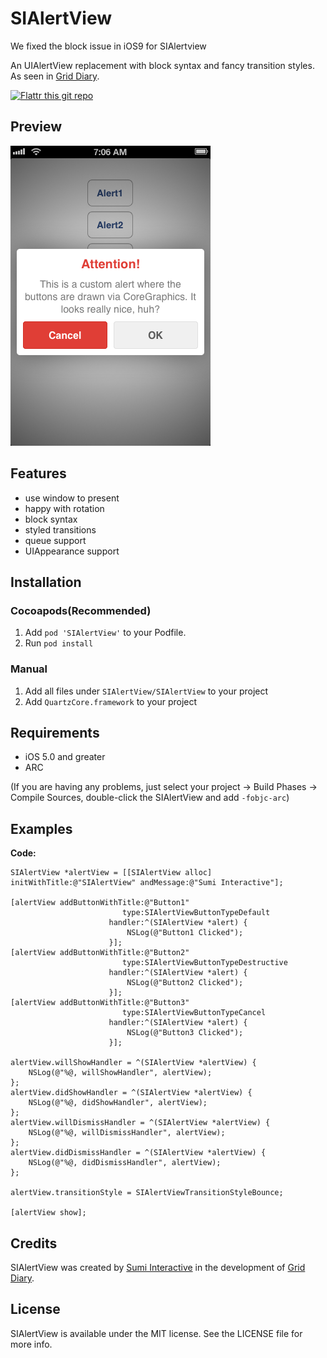SIAlertView
=============

We fixed the block issue in iOS9 for SIAlertview

An UIAlertView replacement with block syntax and fancy transition styles. As seen in [Grid Diary](http://griddiaryapp.com/).

[![Flattr this git repo](http://api.flattr.com/button/flattr-badge-large.png)](https://flattr.com/submit/auto?user_id=Sumi-Interactive&url=https://github.com/Sumi-Interactive/SIAlertView&title=SIAlertView&tags=github&category=software)

## Preview

![SIAlertView Screenshot](https://github.com/Sumi-Interactive/SIAlertView/raw/master/screenshot.png)

## Features

- use window to present
- happy with rotation
- block syntax
- styled transitions
- queue support
- UIAppearance support

## Installation

### Cocoapods(Recommended)

1. Add `pod 'SIAlertView'` to your Podfile.
2. Run `pod install`

### Manual

1. Add all files under `SIAlertView/SIAlertView` to your project
2. Add `QuartzCore.framework` to your project

## Requirements

- iOS 5.0 and greater
- ARC

(If you are having any problems, just select your project -> Build Phases -> Compile Sources, double-click the SIAlertView and add `-fobjc-arc`)

## Examples

**Code:**

```objc
SIAlertView *alertView = [[SIAlertView alloc] initWithTitle:@"SIAlertView" andMessage:@"Sumi Interactive"];

[alertView addButtonWithTitle:@"Button1"
                         type:SIAlertViewButtonTypeDefault
                      handler:^(SIAlertView *alert) {
                          NSLog(@"Button1 Clicked");
                      }];
[alertView addButtonWithTitle:@"Button2"
                         type:SIAlertViewButtonTypeDestructive
                      handler:^(SIAlertView *alert) {
                          NSLog(@"Button2 Clicked");
                      }];
[alertView addButtonWithTitle:@"Button3"
                         type:SIAlertViewButtonTypeCancel
                      handler:^(SIAlertView *alert) {
                          NSLog(@"Button3 Clicked");
                      }];

alertView.willShowHandler = ^(SIAlertView *alertView) {
    NSLog(@"%@, willShowHandler", alertView);
};
alertView.didShowHandler = ^(SIAlertView *alertView) {
    NSLog(@"%@, didShowHandler", alertView);
};
alertView.willDismissHandler = ^(SIAlertView *alertView) {
    NSLog(@"%@, willDismissHandler", alertView);
};
alertView.didDismissHandler = ^(SIAlertView *alertView) {
    NSLog(@"%@, didDismissHandler", alertView);
};

alertView.transitionStyle = SIAlertViewTransitionStyleBounce;

[alertView show];
```

## Credits

SIAlertView was created by [Sumi Interactive](https://github.com/Sumi-Interactive) in the development of [Grid Diary](http://griddiaryapp.com/).

## License

SIAlertView is available under the MIT license. See the LICENSE file for more info.
